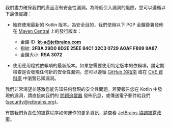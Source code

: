 [//]: # (title: 安全性)

我們盡力確保我們的產品沒有安全性漏洞。為降低引入漏洞的風險，您可以遵循以下最佳實踐：

*   始終使用最新的 Kotlin 版本。為安全目的，我們使用以下 PGP 金鑰簽署發佈在 [Maven Central](https://central.sonatype.com/search?q=g:org.jetbrains.kotlin) 上的發行版本：

    *   金鑰 ID: **kt-a@jetbrains.com**
    *   指紋: **2FBA 29D0 8D2E 25EE 84C1 32C3 0729 A0AF F899 9A87**
    *   金鑰大小: **RSA 3072**

*   使用應用程式依賴項的最新版本。如果您需要使用特定版本的依賴項，請定期檢查是否發現任何新的安全性漏洞。您可以遵循 [GitHub 的指南](https://docs.github.com/en/code-security) 或在 [CVE 資料庫](https://cve.mitre.org/cgi-bin/cvekey.cgi?keyword=kotlin) 中瀏覽已知漏洞。

我們非常渴望並感激您能告知任何發現的安全性問題。若要報告您在 Kotlin 中發現的漏洞，請直接向我們的 [問題追蹤器](https://youtrack.jetbrains.com/newIssue?project=KT&c=Type%20Security%20Problem) 發佈訊息，或傳送電子郵件給我們 ([security@jetbrains.org](mailto:security@jetbrains.org))。

有關我們負責任的披露程序如何運作的更多資訊，請查看 [JetBrains 協調披露政策](https://www.jetbrains.com/legal/docs/terms/coordinated-disclosure/)。
